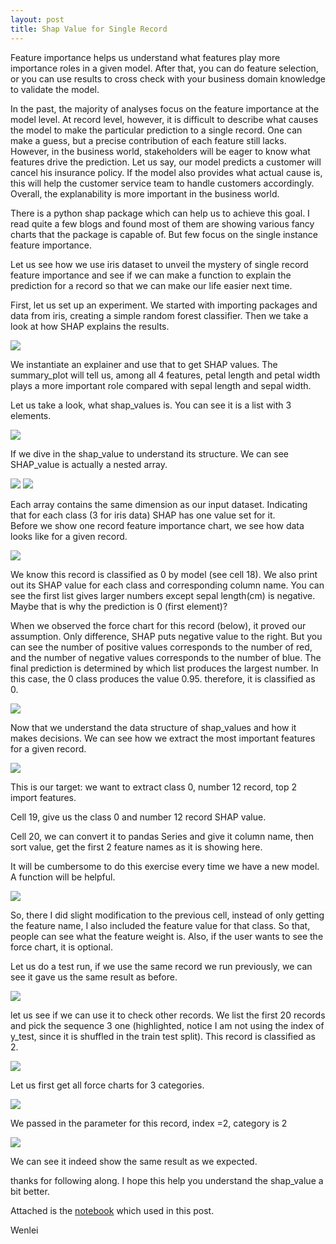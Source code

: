 ```yaml
---
layout: post
title: Shap Value for Single Record
---
```


Feature importance helps us understand what features play more importance roles in a given model. After that, you can do feature selection, or you can use results to cross check with your business domain knowledge to validate the model.  

In the past, the majority of analyses focus on the feature importance at the model level. At record level, however, it is difficult to describe what causes the model to make the particular prediction to a single record. One can make a guess, but a precise contribution of each feature still lacks.  However, in the business world, stakeholders will be eager to know what features drive the prediction. Let us say, our model predicts a customer will cancel his insurance policy. If the model also provides what actual cause is, this will help the customer service team to handle customers accordingly. Overall, the explanability is more important in the business world.  

There is a python shap package which can help us to achieve this goal. I read quite a few blogs and found most of them are showing various fancy charts that the package is capable of. But few focus on the single instance feature importance.  

Let us see how we use iris dataset to unveil the mystery of single record feature importance and see if we can make a function to explain the prediction for a record so that we can make our life easier next time.  

First, let us set up an experiment. We started with importing packages and data from iris, creating a simple random forest classifier. Then we take a look at how SHAP explains the results.  

<img src="/images/blog58/1summaryplot.jpg">    

We instantiate an explainer and use that to get SHAP values. The summary_plot will tell us, among all 4 features, petal length and petal width plays a more important role compared with sepal length and sepal width.  

Let us take a look, what shap_values is. You can see it is a list with 3 elements.  

<img src="/images/blog58/1.5shap_value.png">   

If we dive in the shap_value to understand its structure. We can see SHAP_value is actually a nested array.   

<img src="/images/blog58/2nest_array.JPG">   

<img src="/images/blog58/3shap_value.png">  

Each array contains the same dimension as our input dataset.  Indicating that for each class (3 for iris data) SHAP has one value set for it.     
Before we show one record feature importance chart, we see how data looks like for a given record.   

<img src="/images/blog58/4onesamplevalue.JPG">  

We know this record is classified as 0 by model (see cell 18).  We also print out its SHAP value for each class and corresponding column name.  You can see the first list gives larger numbers except sepal length(cm) is negative.  Maybe that is why the prediction is 0 (first element)?   

When we observed the force chart for this record (below), it proved our assumption. Only difference, SHAP puts negative value to the right. But you can see the number of positive values corresponds to the number of red, and the number of negative values corresponds to the number of blue. The  final prediction is determined by which list produces the largest number. In this case, the 0 class produces the value 0.95. therefore, it is classified as 0.   

<img src="/images/blog58/5single_feature_importance_chart.JPG"> 

Now that we understand the data structure of shap_values and how it makes decisions.  We can see how we extract the most important features for a given record.  

<img src="/images/blog58/6_get_feature_name.JPG">   

This is our target: we want to extract class 0, number 12 record, top 2 import features.  

Cell 19, give us the class 0 and number 12 record SHAP value.  

Cell 20, we can convert it to pandas Series and give it column name, then sort value, get the first 2 feature names as it is showing here.  
 
It will be cumbersome to do this exercise every time we have a new model. A function will be helpful.  

<img src="/images/blog58/7.create_function.JPG">   

So, there I did slight modification to the previous cell, instead of only getting the feature name, I also included the feature value for that class. So that, people can see what the feature weight is. Also, if the user wants to see the force chart, it is optional.  

Let us do a test run,  if we use the same record we run previously, we can see it gave us the same result as before.  

<img src="/images/blog58/8verfication1.JPG">  

let us see if we can use it to check other records.  We list the first 20 records and pick the sequence 3 one (highlighted, notice I am not using the index of y_test, since it is shuffled in the train test split).  This record is classified as 2.   

<img src="/images/blog58/9.another_rec.JPG">   

Let us first get all force charts for 3 categories.  

<img src="/images/blog58/10another_example.JPG">   

We passed in the parameter for this record, index =2, category is 2 

<img src="/images/blog58/11result.JPG">  

We can see it indeed show the same result as we expected. 

thanks for following along. I hope this help you understand the shap_value a bit better.

Attached is the [notebook](/Files/shap_explanibility2.ipynb) which used in this post.

Wenlei
